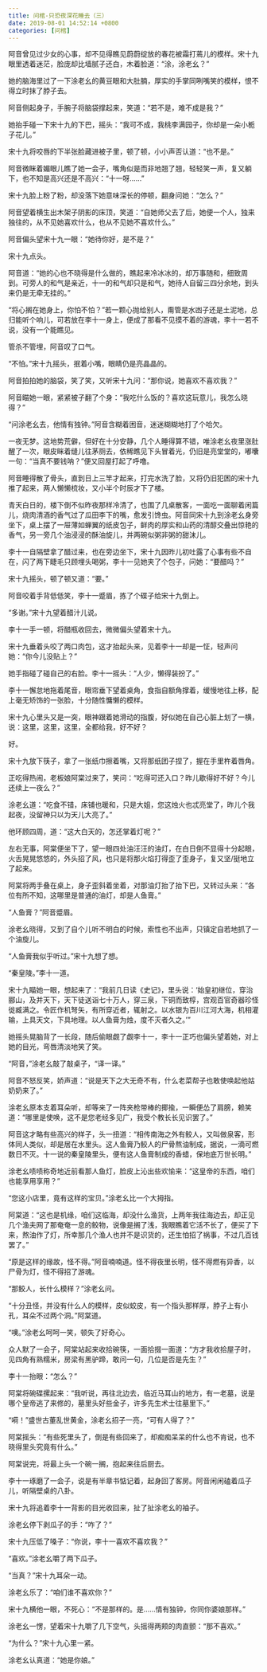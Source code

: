 ```yaml
---
title: 问棺-只恐夜深花睡去（三）
date: 2019-08-01 14:52:14 +0800
categories: [问棺]
---
```


阿音曾见过少女的心事，却不见得瞧见蔚蔚绽放的春花被霜打蔫儿的模样。宋十九眼里透着迷茫，脸庞却比墙腻子还白，木着脸道：“涂，涂老幺？”

她的脑海里过了一下涂老幺的黄豆眼和大肚腩，厚实的手掌同咧嘴笑的模样，恨不得立时抹了脖子去。

阿音侧起身子，手腕子将脑袋撑起来，笑道：“若不是，难不成是我？”

她抬手碰一下宋十九的下巴，摇头：“我可不成，我桃李满园子，你却是一朵小栀子花儿。”

宋十九将咬唇的下半张脸藏进被子里，顿了顿，小小声否认道：“也不是。”

阿音微眯着媚眼儿瞧了她一会子，嘴角似是而非地翘了翘，轻轻笑一声，复又躺下，也不知是高兴还是不高兴：“十一呀……”

宋十九脸上粉了粉，却没落下她意味深长的停顿，翻身问她：“怎么？”

阿音望着横生出木架子阴影的床顶，笑道：“自她师父去了后，她便一个人，独来独往的，从不见她喜欢什么，也从不见她不喜欢什么。”

阿音偏头望宋十九一眼：“她待你好，是不是？”

宋十九点头。

阿音道：“她的心也不晓得是什么做的，瞧起来冷冰冰的，却万事随和，细致周到。可旁人的和气是亲近，十一的和气却只是和气，她待人自留三四分余地，到头来仍是无牵无挂的。”

“将心搁在她身上，你怕不怕？”若一颗心抛给别人，甭管是水凼子还是土泥地，总归能听个响儿，可若放在李十一身上，便成了那看不见摸不着的游魂，李十一若不说，没有一个能瞧见。

管杀不管埋，阿音叹了口气。

“不怕。”宋十九摇头，抿着小嘴，眼睛仍是亮晶晶的。

阿音拍拍她的脑袋，笑了笑，又听宋十九问：“那你说，她喜欢不喜欢我？”

阿音瞄她一眼，紧紧被子翻了个身：“我吃什么饭的？喜欢这玩意儿，我怎么晓得？”

“问涂老幺去，他情有独钟。”阿音含糊着困音，迷迷糊糊地打了个哈欠。

一夜无梦。这地势荒僻，但好在十分安静，几个人睡得算不错，唯涂老幺夜里涨肚醒了一次，眼皮眯着缝儿往茅厕去，依稀瞧见下头冒着光，仍旧是亮堂堂的，嘟囔一句：“当真不要钱呐？”便又回屋打起了呼噜。

阿音睡得散了骨头，直到日上三竿才起来，打完水洗了脸，又将仍旧犯困的宋十九推了起来，两人懒懒梳妆，又小半个时辰才下了楼。

青天白日的，楼下倒不似昨夜那样冷清了，也围了几桌散客，一面吃一面聊着闲篇儿，烧肉清酒的香气过了瓜田李下的嘴，愈发引馋虫。阿音同宋十九到涂老幺身旁坐下，桌上摆了一屉薄如蝉翼的纸皮包子，鲜肉的厚实和山药的清醇交叠出惊艳的香气，另一旁几个油浸浸的酥油旋儿，并两碗似粥非粥的甜沫儿。

李十一自隔壁拿了醋过来，也在旁边坐下，宋十九因昨儿初吐露了心事有些不自在，闪了两下睫毛只顾埋头喝粥，李十一见她夹了个包子，问她：“要醋吗？”

宋十九摇头，顿了顿又道：“要。”

阿音咬着手背低低笑，李十一蹙眉，拣了个碟子给宋十九倒上。

“多谢。”宋十九望着醋汁儿说。

李十一手一顿，将醋瓶收回去，微微偏头望着宋十九。

宋十九垂着头咬了两口肉包，这才抬起头来，见着李十一却是一怔，轻声问她：“你今儿没贴上？”

她手指碰了碰自己的右脸。李十一摇头：“人少，懒得装扮了。”

李十一懈怠地拖着尾音，眼帘垂下望着桌角，食指自额角撑着，缓慢地往上移，配上毫无矫饰的一张脸，十分随性慵懒的模样。

宋十九心里头又是一突，眼神跟着她滑动的指腹，好似她在自己心脏上划了一横，说：这里，这里，这里，全都给我，好不好？

好。

宋十九放下筷子，拿了一张纸巾擦着嘴，又将那纸团子捏了，握在手里杵着唇角。

正吃得热闹，老板娘阿棠过来了，笑问：“吃得可还入口？昨儿歇得好不好？今儿还续上一夜么？”

涂老幺道：“吃食不错，床铺也暖和，只是大姐，您这烛火也忒亮堂了，昨儿个我起夜，没留神只以为天儿大亮了。”

他环顾四周，道：“这大白天的，怎还掌着灯呢？”

左右无事，阿棠便坐下了，望一眼四处油汪汪的油灯，在白日倒不显得十分起眼，火舌晃晃悠悠的，外头招了风，也只是将那火焰打得歪了歪身子，复又坚/挺地立了起来。

阿棠将两手叠在桌上，身子歪斜着坐着，对那油灯抬了抬下巴，又转过头来：“各位有所不知，这哪里是普通的油灯，却是人鱼膏。”

“人鱼膏？”阿音蹙眉。

涂老幺晓得，又到了自个儿听不明白的时候，索性也不出声，只镇定自若地抓了一个油旋儿。

“人鱼膏我似乎听过。”宋十九想了想。

“秦皇陵。”李十一道。

宋十九瞄她一眼，想起来了：“我前几日读《史记》，里头说：‘始皇初继位，穿治郦山，及并天下，天下徒送诣七十万人，穿三泉，下铜而致椁，宫观百官奇器珍怪徙臧满之。令匠作机弩矢，有所穿近者，辄射之。以水银为百川江河大海，机相灌输，上具天文，下具地理。以人鱼膏为烛，度不灭者久之。’”

她摇头晃脑背了一长段，随后偷眼觑了觑李十一，李十一正巧也偏头望着她，对上她的目光，弯唇清淡地笑了笑。

“阿音，”涂老幺敲了敲桌子，“译一译。”

阿音不怒反笑，娇声道：“说是天下之大无奇不有，什么老菜帮子也敢使唤起他姑奶奶来了。”

涂老幺原本支着耳朵听，却等来了一阵夹枪带棒的揶揄，一瞬便怂了肩膀，赖笑道：“哪里是使唤，这不是您老经多见广，我受个教长长见识罢了。”

阿音这才略有些高兴的样子，头一扭道：“相传南海之外有鲛人，又叫做泉客，形体同人类似，却是居在水里头。这人鱼膏乃鲛人的尸骨熬油制成，据说，一滴可燃数日不灭。十一说的秦皇陵里头，便有这人鱼膏制成的香蜡，保地底万世长明。”

涂老幺啧啧称奇地近前看那人鱼灯，脸皮上沁出些欢愉来：“这皇帝的东西，咱们也能享用享用？”

“您这小店里，竟有这样的宝贝。”涂老幺比一个大拇指。

阿棠道：“这也是机缘，咱们这临海，却没什么渔货，上两年我往海边去，却正见几个渔夫网了那奄奄一息的鲛物，说像是搁了浅，我眼瞧着它活不长了，便买了下来，熬油作了灯，所幸那几个渔人也并不是识货的，还生怕招了祸事，不过几百钱罢了。”

“原是这样的缘故，怪不得。”阿音喃喃道。怪不得夜里长明，怪不得燃有异香，以尸骨为灯，怪不得招了游魂。

“那鲛人，长什么模样？”涂老幺问。

“十分丑怪，并没有什么人的模样，皮似蛟皮，有一个指头那样厚，脖子上有小孔，耳朵不过两个洞。”阿棠道。

“噢。”涂老幺呵呵一笑，顿失了好奇心。

众人默了一会子，阿棠站起来收拾碗筷，一面拾掇一面道：“方才我收拾屋子时，见四角有熟糯米，房梁有黑驴蹄，敢问一句，几位是否是先生？”

李十一抬眼：“怎么？”

阿棠将碗碟摞起来：“我听说，再往北边去，临近马耳山的地方，有一老墓，说是哪个皇帝逃了来修的，墓里头好些金子，许多先生术士往墓里下。”

“嗬！”盛世古董乱世黄金，涂老幺招子一亮，“可有人得了？”

阿棠摇头：“有些死里头了，倒是有些回来了，却痴痴呆呆的什么也不肯说，也不晓得里头究竟有什么。”

阿棠说完，将最上头一个碗一搁，抱起来往后厨去。

李十一琢磨了一会子，说是有半章书惦记着，起身回了客房。阿音闲闲磕着瓜子儿，听隔壁桌的八卦。

宋十九将追着李十一背影的目光收回来，扯了扯涂老幺的袖子。

涂老幺停下剥瓜子的手：“咋了？”

宋十九压低了嗓子：“你说，李十一喜欢不喜欢我？”

“喜欢。”涂老幺嚼了两下瓜子。

“当真？”宋十九耳朵一动。

涂老幺乐了：“咱们谁不喜欢你？”

宋十九横他一眼，不死心：“不是那样的。是……情有独钟，你同你婆娘那样。”

涂老幺一愣，望着宋十九嚼了几下空气，头摇得两颊的肉直颤：“那不喜欢。”

“为什么？”宋十九心里一紧。

涂老幺认真道：“她是你娘。”

